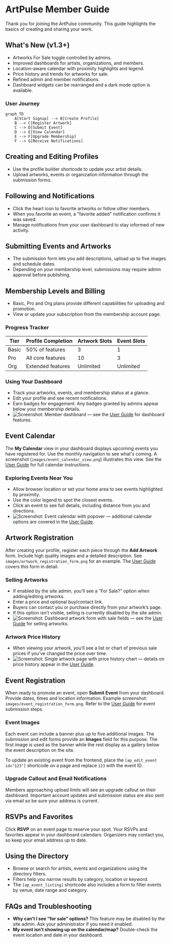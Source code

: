# ArtPulse Member Guide

Thank you for joining the ArtPulse community. This guide highlights the basics of creating and sharing your work.

## What's New (v1.3+)
- Artworks For Sale toggle controlled by admins.
- Improved dashboards for artists, organizations, and members.
- Location-aware calendar with proximity highlights and legend.
- Price history and trends for artworks for sale.
- Refined admin and member notifications.
- Dashboard widgets can be rearranged and a dark mode option is available.

### User Journey
```mermaid
graph TD
    A[Start Signup] --> B[Create Profile]
    B --> C[Register Artwork]
    C --> D[Submit Event]
    D --> E[View Calendar]
    E --> F[Upgrade Membership]
    F --> G[Receive Notifications]
```

## Creating and Editing Profiles
- Use the profile builder shortcode to update your artist details.
- Upload artworks, events or organization information through the submission forms.

## Following and Notifications
- Click the heart icon to favorite artworks or follow other members.
- When you favorite an event, a "favorite added" notification confirms it was saved.
- Manage notifications from your user dashboard to stay informed of new activity.

## Submitting Events and Artworks
- The submission form lets you add descriptions, upload up to five images and schedule dates.
- Depending on your membership level, submissions may require admin approval before publishing.

## Membership Levels and Billing
- Basic, Pro and Org plans provide different capabilities for uploading and promotion.
- View or update your subscription from the membership account page.

### Progress Tracker
| Tier | Profile Completion | Artwork Slots | Event Slots |
|------|-------------------|---------------|-------------|
| Basic | 50% of features | 3 | 1 |
| Pro   | All core features | 10 | 3 |
| Org   | Extended features | Unlimited | Unlimited |

### Using Your Dashboard
- Track your artworks, events, and membership status at a glance.
- Edit your profile and see recent notifications.
- Earn badges for engagement. Any badges granted by admins appear below your membership details.
- ![Screenshot: Member dashboard](images/member_dashboard.png) — see the [User Guide](../../docs/user-guide.md) for dashboard features.

## Event Calendar
The **My Calendar** view in your dashboard displays upcoming events you have registered for. Use the monthly navigation to see what's coming. A screenshot (`images/event_calendar_view.png`) illustrates this view. See the [User Guide](../../docs/user-guide.md) for full calendar instructions.

### Exploring Events Near You
- Allow browser location or set your home area to see events highlighted by proximity.
- Use the color legend to spot the closest events.
- Click an event to see full details, including distance from you and directions.
- ![Screenshot: Event calendar with popover](images/calendar_nearby.png) — additional calendar options are covered in the [User Guide](../../docs/user-guide.md).

## Artwork Registration
After creating your profile, register each piece through the **Add Artwork** form. Include high quality images and a detailed description. See `images/artwork_registration_form.png` for an example. The [User Guide](../../docs/user-guide.md) covers this form in detail.

### Selling Artworks
- If enabled by the site admin, you’ll see a “For Sale?” option when adding/editing artworks.
- Enter a price and optional buy/contact link.
- Buyers can contact you or purchase directly from your artwork’s page.
- If this option isn’t visible, selling is currently disabled by the site admin.
- ![Screenshot: Dashboard artwork form with sale fields](images/artwork_sale_fields.png) — see the [User Guide](../../docs/user-guide.md) for selling artworks.

### Artwork Price History
- When viewing your artwork, you’ll see a list or chart of previous sale prices if you’ve changed the price over time.
- ![Screenshot: Single artwork page with price history chart](images/price_history_chart.png) — details on price history appear in the [User Guide](../../docs/user-guide.md).

## Event Registration
When ready to promote an event, open **Submit Event** from your dashboard. Provide dates, times and location information. Example screenshot: `images/event_registration_form.png`. Refer to the [User Guide](../../docs/user-guide.md) for event submission steps.

### Event Images
Each event can include a banner plus up to five additional images. The submission and edit forms provide an **Images** field for this purpose. The first image is used as the banner while the rest display as a gallery below the event description on the site.

To update an existing event from the frontend, place the `[ap_edit_event id="123"]` shortcode on a page and replace `123` with the event ID.

### Upgrade Callout and Email Notifications
Members approaching upload limits will see an upgrade callout on their dashboard. Important account updates and submission status are also sent via email so be sure your address is current.

## RSVPs and Favorites
Click **RSVP** on an event page to reserve your spot. Your RSVPs and favorites appear in your dashboard calendars. Organizers may contact you, so keep your email address up to date.
## Using the Directory
- Browse or search for artists, events and organizations using the directory filters.
- Filters help you narrow results by category, location or keyword.
- The `[ap_event_listing]` shortcode also includes a form to filter events by venue, date range and category.

## FAQs and Troubleshooting
- **Why can’t I see “for sale” options?** This feature may be disabled by the site admin. Ask your administrator if you need it enabled.
- **My event isn’t showing up on the calendar/map?** Double-check the event location and date in your dashboard.

